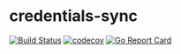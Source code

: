 # credentials-sync
[![Build Status](https://travis-ci.org/coveooss/credentials-sync.svg?branch=master)](https://travis-ci.org/coveooss/credentials-sync)
[![codecov](https://codecov.io/gh/coveooss/credentials-sync/branch/master/graph/badge.svg)](https://codecov.io/gh/coveooss/credentials-sync)
[![Go Report Card](https://goreportcard.com/badge/github.com/coveooss/credentials-sync)](https://goreportcard.com/report/github.com/coveooss/credentials-sync)